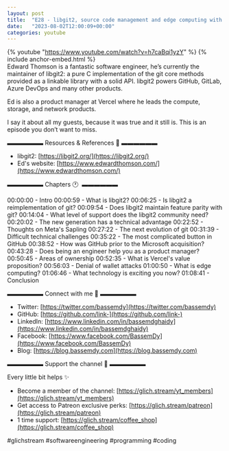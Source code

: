```yaml
---
layout: post
title:  "E28 - libgit2, source code management and edge computing with Edward Thomson"
date:   "2023-08-02T12:00:09+00:00"
categories: youtube
---
```

{% youtube  "https://www.youtube.com/watch?v=h7caBqi1yzY" %}
{% include anchor-embed.html %}
<br />
Edward Thomson is a fantastic software engineer, he’s currently the maintainer of libgit2: a pure C implementation of the git core methods provided as a linkable library with a solid API. libgit2 powers GitHub, GitLab, Azure DevOps and many other products.

Ed is also a product manager at Vercel where he leads the compute, storage, and network products.

I say it about all my guests, because it was true and it still is. This is an episode you don’t want to miss.

▬▬▬▬▬▬ Resources &amp; References 📕 ▬▬▬▬▬▬

- libgit2: [https://libgit2.org/](https://libgit2.org/)
- Ed's website: [https://www.edwardthomson.com/](https://www.edwardthomson.com/)

▬▬▬▬▬▬ Chapters 🕐  ▬▬▬▬▬▬

00:00:00 - Intro
00:00:59 - What is libgit2? 
00:06:25 - Is libgit2 a reimplementation of git? 
00:09:54 - Does libgit2 maintain feature parity with git? 
00:14:04 - What level of support does the libgit2 community need? 
00:20:02 - The new generation has a technical advantage
00:22:52 - Thoughts on Meta's Sapling
00:27:22 - The next evolution of git
00:31:39 - Difficult technical challenges
00:35:22 - The most complicated button in GitHub
00:38:52 - How was GitHub prior to the Microsoft acquisition?
00:43:28 - Does being an engineer help you as a product manager?
00:50:45 - Areas of ownership
00:52:35 - What is Vercel's value proposition?
00:56:03 - Denial of wallet attacks
01:00:50 - What is edge computing?
01:06:46 - What technology is exciting you now?
01:08:41 - Conclusion

▬▬▬▬▬▬ Connect with me 👋 ▬▬▬▬▬▬

- Twitter: [https://twitter.com/bassemdy](https://twitter.com/bassemdy)
- GitHub: [https://github.com/link-](https://github.com/link-)
- LinkedIn: [https://www.linkedin.com/in/bassemdghaidy](https://www.linkedin.com/in/bassemdghaidy)
- Facebook: [https://www.facebook.com/BassemDy](https://www.facebook.com/BassemDy)
- Blog: [https://blog.bassemdy.com](https://blog.bassemdy.com)

▬▬▬▬▬▬ Support the channel 💜 ▬▬▬▬▬▬

Every little bit helps ✨
- Become a member of the channel: [https://glich.stream/yt_members](https://glich.stream/yt_members)
- Get access to Patreon exclusive perks: [https://glich.stream/patreon](https://glich.stream/patreon)
- 1 time support: [https://glich.stream/coffee_shop](https://glich.stream/coffee_shop)

#glichstream #softwareengineering #programming #coding
